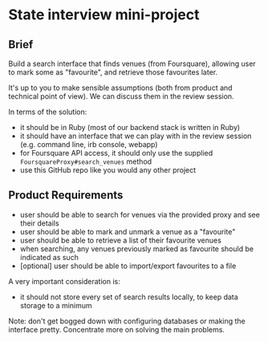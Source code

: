 # State interview mini-project

## Brief

Build a search interface that finds venues (from Foursquare), allowing user to mark some as "favourite", and retrieve those favourites later.

It's up to you to make sensible assumptions (both from product and technical point of view). We can discuss them in the review session.

In terms of the solution:

* it should be in Ruby (most of our backend stack is written in Ruby)
* it should have an interface that we can play with in the review session (e.g. command line, irb console, webapp)
* for Foursquare API access, it should only use the supplied `FoursquareProxy#search_venues` method
* use this GitHub repo like you would any other project

## Product Requirements

* user should be able to search for venues via the provided proxy and see their details
* user should be able to mark and unmark a venue as a "favourite"
* user should be able to retrieve a list of their favourite venues
* when searching, any venues previously marked as favourite should be indicated as such
* [optional] user should be able to import/export favourites to a file

A very important consideration is:

* it should not store every set of search results locally, to keep data storage to a minimum

Note: don't get bogged down with configuring databases or making the interface pretty. Concentrate more on solving the main problems.
